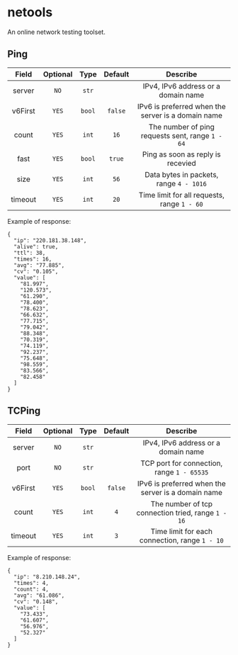 # netools

An online network testing toolset.

## Ping

|  Field  | Optional |  Type  | Default |                      Describe                      |
|:-------:|:--------:|:------:|:-------:|:--------------------------------------------------:|
| server  |   `NO`   | `str`  |         |        IPv4, IPv6 address or a domain name         |
| v6First |  `YES`   | `bool` | `false` | IPv6 is preferred when the server is a domain name |
|  count  |  `YES`   | `int`  |  `16`   |  The number of ping requests sent, range `1 - 64`  |
|  fast   |  `YES`   | `bool` | `true`  |         Ping as soon as reply is recevied          |
|  size   |  `YES`   | `int`  |  `56`   |      Data bytes in packets, range `4 - 1016`       |
| timeout |  `YES`   | `int`  |  `20`   |    Time limit for all requests, range `1 - 60`     |


Example of response:

```
{
  "ip": "220.181.38.148",
  "alive": true,
  "ttl": 38,
  "times": 16,
  "avg": "77.885",
  "cv": "0.105",
  "value": [
    "81.997",
    "120.573",
    "61.290",
    "78.400",
    "78.623",
    "66.632",
    "77.715",
    "79.042",
    "88.348",
    "70.319",
    "74.119",
    "92.237",
    "75.648",
    "98.559",
    "83.566",
    "82.458"
  ]
}
```

## TCPing

|  Field  | Optional |  Type  | Default |                      Describe                      |
|:-------:|:--------:|:------:|:-------:|:--------------------------------------------------:|
| server  |   `NO`   | `str`  |         |        IPv4, IPv6 address or a domain name         |
|  port   |   `NO`   | `str`  |         |     TCP port for connection, range `1 - 65535`     |
| v6First |  `YES`   | `bool` | `false` | IPv6 is preferred when the server is a domain name |
|  count  |  `YES`   | `int`  |   `4`   | The number of tcp connection tried, range `1 - 16` |
| timeout |  `YES`   | `int`  |   `3`   |   Time limit for each connection, range `1 - 10`   |

Example of response:

```
{
  "ip": "8.210.148.24",
  "times": 4,
  "count": 4,
  "avg": "61.086",
  "cv": "0.148",
  "value": [
    "73.433",
    "61.607",
    "56.976",
    "52.327"
  ]
}
```
